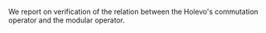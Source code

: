 We report on verification of the relation between the Holevo's commutation operator and the modular operator.